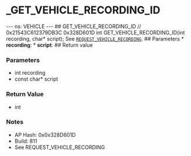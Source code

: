 # _GET_VEHICLE_RECORDING_ID

--- ns: VEHICLE --- ## GET_VEHICLE_RECORDING_ID  // 0x21543C612379DB3C 0x328D601D int GET_VEHICLE_RECORDING_ID(int recording, char* script);  See [`REQUEST_VEHICLE_RECORDING`](#_0xAF514CABE74CBF15).  ## Parameters * **recording**: * **script**:  ## Return value

### Parameters
* int recording
* const char* script

### Return Value
* int

### Notes
* AP Hash: 0x0x328D601D
* Build: 811
* See REQUEST_VEHICLE_RECORDING


